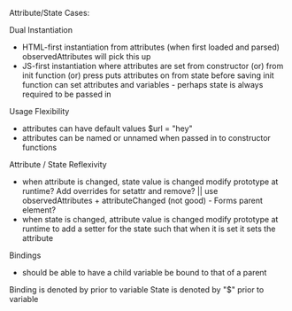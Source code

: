 Attribute/State Cases:

Dual Instantiation
- HTML-first instantiation from attributes (when first loaded and parsed)
    observedAttributes will pick this up
- JS-first instantiation where attributes are set from constructor (or) from init function (or)
  press puts attributes on from state before saving
    init function can set attributes and variables - perhaps state is always required to be passed in

Usage Flexibility
- attributes can have default values
    $url = "hey"
- attributes can be named or unnamed when passed in to constructor functions

Attribute / State Reflexivity
- when attribute is changed, state value is changed
    modify prototype at runtime? Add overrides for setattr and remove? ||
        use observedAttributes + attributeChanged (not good) - Forms parent element?
- when state is changed, attribute value is changed
    modify prototype at runtime to add a setter for the state such that when it is set it sets the attribute

Bindings
- should be able to have a child variable be bound to that of a parent

Binding is denoted by  prior to variable
State is denoted by "$" prior to variable